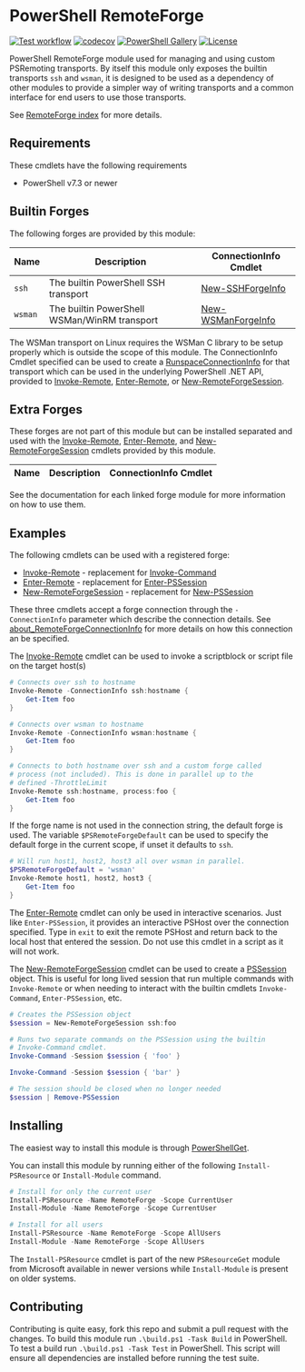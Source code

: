 # PowerShell RemoteForge

[![Test workflow](https://github.com/jborean93/RemoteForge/workflows/Test%20RemoteForge/badge.svg)](https://github.com/jborean93/RemoteForge/actions/workflows/ci.yml)
[![codecov](https://codecov.io/gh/jborean93/RemoteForge/branch/main/graph/badge.svg?token=b51IOhpLfQ)](https://codecov.io/gh/jborean93/RemoteForge)
[![PowerShell Gallery](https://img.shields.io/powershellgallery/dt/RemoteForge.svg)](https://www.powershellgallery.com/packages/RemoteForge)
[![License](https://img.shields.io/badge/license-MIT-blue.svg)](https://github.com/jborean93/RemoteForge/blob/main/LICENSE)

PowerShell RemoteForge module used for managing and using custom PSRemoting transports.
By itself this module only exposes the builtin transports `ssh` and `wsman`, it is designed to be used as a dependency of other modules to provide a simpler way of writing transports and a common interface for end users to use those transports.

See [RemoteForge index](docs/en-US/RemoteForge.md) for more details.

## Requirements

These cmdlets have the following requirements

* PowerShell v7.3 or newer

## Builtin Forges

The following forges are provided by this module:

|Name|Description|ConnectionInfo Cmdlet|
|-|-|-|
|`ssh`|The builtin PowerShell SSH transport|[New-SSHForgeInfo](./docs/en-US/New-SSHForgeInfo.md)|
|`wsman`|The builtin PowerShell WSMan/WinRM transport|[New-WSManForgeInfo](./docs/en-US/New-WSManForgeInfo.md)|

The WSMan transport on Linux requires the WSMan C library to be setup properly which is outside the scope of this module.
The ConnectionInfo Cmdlet specified can be used to create a [RunspaceConnectionInfo](https://learn.microsoft.com/en-us/dotnet/api/system.management.automation.runspaces.runspaceconnectioninfo?view=powershellsdk-7.3.0) for that transport which can be used in the underlying PowerShell .NET API, provided to [Invoke-Remote](./docs/en-US/Invoke-Remote.md), [Enter-Remote](./docs/en-US/Enter-Remote.md), or [New-RemoteForgeSession](./docs/en-US/New-RemoteForgeSession.md).

## Extra Forges

These forges are not part of this module but can be installed separated and used with the [Invoke-Remote](./docs/en-US/Invoke-Remote.md), [Enter-Remote](./docs/en-US/Enter-Remote.md), and [New-RemoteForgeSession](./docs/en-US/New-RemoteForgeSession.md) cmdlets provided by this module.

|Name|Description|ConnectionInfo Cmdlet|
|-|-|-|

See the documentation for each linked forge module for more information on how to use them.

## Examples

The following cmdlets can be used with a registered forge:

+ [Invoke-Remote](./docs/en-US/Invoke-Remote.md) - replacement for [Invoke-Command](https://learn.microsoft.com/en-us/powershell/module/microsoft.powershell.core/invoke-command)
+ [Enter-Remote](./docs/en-US/Enter-Remote.md) - replacement for [Enter-PSSession](https://learn.microsoft.com/en-us/powershell/module/microsoft.powershell.core/enter-pssession)
+ [New-RemoteForgeSession](./docs/en-US/New-RemoteForgeSession.md) - replacement for [New-PSSession](https://learn.microsoft.com/en-us/powershell/module/microsoft.powershell.core/new-pssession)

These three cmdlets accept a forge connection through the `-ConnectionInfo` parameter which describe the connection details.
See [about_RemoteForgeConnectionInfo](./docs/en-US/about_RemoteForgeConnectionInfo.md) for more details on how this connection an be specified.

The [Invoke-Remote](./docs/en-US/Invoke-Remote.md) cmdlet can be used to invoke a scriptblock or script file on the target host(s)

```powershell
# Connects over ssh to hostname
Invoke-Remote -ConnectionInfo ssh:hostname {
    Get-Item foo
}

# Connects over wsman to hostname
Invoke-Remote -ConnectionInfo wsman:hostname {
    Get-Item foo
}

# Connects to both hostname over ssh and a custom forge called
# process (not included). This is done in parallel up to the
# defined -ThrottleLimit
Invoke-Remote ssh:hostname, process:foo {
    Get-Item foo
}
```

If the forge name is not used in the connection string, the default forge is used.
The variable `$PSRemoteForgeDefault` can be used to specify the default forge in the current scope, if unset it defaults to `ssh`.

```powershell
# Will run host1, host2, host3 all over wsman in parallel.
$PSRemoteForgeDefault = 'wsman'
Invoke-Remote host1, host2, host3 {
    Get-Item foo
}
```

The [Enter-Remote](./docs/en-US/Enter-Remote.md) cmdlet can only be used in interactive scenarios.
Just like `Enter-PSSession`, it provides an interactive PSHost over the connection specified.
Type in `exit` to exit the remote PSHost and return back to the local host that entered the session.
Do not use this cmdlet in a script as it will not work.

The [New-RemoteForgeSession](./docs/en-US/New-RemoteForgeSession.md) cmdlet can be used to create a [PSSession](https://learn.microsoft.com/en-us/dotnet/api/system.management.automation.runspaces.pssession?view=powershellsdk-7.4.0) object.
This is useful for long lived session that run multiple commands with `Invoke-Remote` or when needing to interact with the builtin cmdlets `Invoke-Command`, `Enter-PSSession`, etc.

```powershell
# Creates the PSSession object
$session = New-RemoteForgeSession ssh:foo

# Runs two separate commands on the PSSession using the builtin
# Invoke-Command cmdlet.
Invoke-Command -Session $session { 'foo' }

Invoke-Command -Session $session { 'bar' }

# The session should be closed when no longer needed
$session | Remove-PSSession
```

## Installing

The easiest way to install this module is through [PowerShellGet](https://docs.microsoft.com/en-us/powershell/gallery/overview).

You can install this module by running either of the following `Install-PSResource` or `Install-Module` command.

```powershell
# Install for only the current user
Install-PSResource -Name RemoteForge -Scope CurrentUser
Install-Module -Name RemoteForge -Scope CurrentUser

# Install for all users
Install-PSResource -Name RemoteForge -Scope AllUsers
Install-Module -Name RemoteForge -Scope AllUsers
```

The `Install-PSResource` cmdlet is part of the new `PSResourceGet` module from Microsoft available in newer versions while `Install-Module` is present on older systems.

## Contributing

Contributing is quite easy, fork this repo and submit a pull request with the changes.
To build this module run `.\build.ps1 -Task Build` in PowerShell.
To test a build run `.\build.ps1 -Task Test` in PowerShell.
This script will ensure all dependencies are installed before running the test suite.
